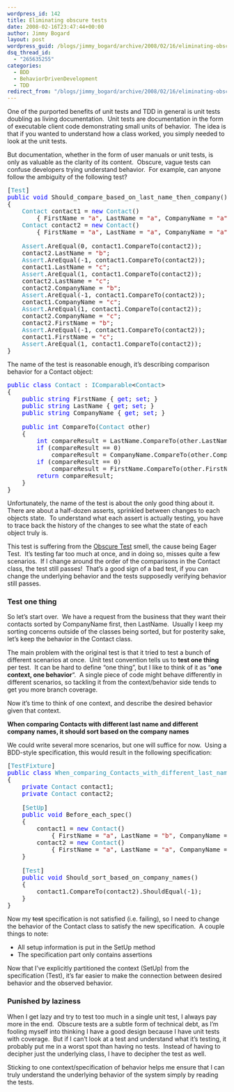 ```yaml
---
wordpress_id: 142
title: Eliminating obscure tests
date: 2008-02-16T23:47:44+00:00
author: Jimmy Bogard
layout: post
wordpress_guid: /blogs/jimmy_bogard/archive/2008/02/16/eliminating-obscure-tests.aspx
dsq_thread_id:
  - "265635255"
categories:
  - BDD
  - BehaviorDrivenDevelopment
  - TDD
redirect_from: "/blogs/jimmy_bogard/archive/2008/02/16/eliminating-obscure-tests.aspx/"
---
```

One of the purported benefits of unit tests and TDD in general is unit tests doubling as living documentation.&nbsp; Unit tests are documentation in the form of executable client code demonstrating small units of behavior.&nbsp; The idea is that if you wanted to understand how a class worked, you simply needed to look at the unit tests.

But documentation, whether in the form of user manuals or unit tests, is only as valuable as the clarity of its content.&nbsp; Obscure, vague tests can confuse developers trying understand behavior.&nbsp; For example, can anyone follow the ambiguity of the following test?

<pre>[<span style="color: #2b91af">Test</span>]
<span style="color: blue">public void </span>Should_compare_based_on_last_name_then_company()
{
    <span style="color: #2b91af">Contact </span>contact1 = <span style="color: blue">new </span><span style="color: #2b91af">Contact</span>() 
        { FirstName = <span style="color: #a31515">"a"</span>, LastName = <span style="color: #a31515">"a"</span>, CompanyName = <span style="color: #a31515">"a" </span>};
    <span style="color: #2b91af">Contact </span>contact2 = <span style="color: blue">new </span><span style="color: #2b91af">Contact</span>() 
        { FirstName = <span style="color: #a31515">"a"</span>, LastName = <span style="color: #a31515">"a"</span>, CompanyName = <span style="color: #a31515">"a" </span>};

    <span style="color: #2b91af">Assert</span>.AreEqual(0, contact1.CompareTo(contact2));
    contact2.LastName = <span style="color: #a31515">"b"</span>;
    <span style="color: #2b91af">Assert</span>.AreEqual(-1, contact1.CompareTo(contact2));
    contact1.LastName = <span style="color: #a31515">"c"</span>;
    <span style="color: #2b91af">Assert</span>.AreEqual(1, contact1.CompareTo(contact2));
    contact2.LastName = <span style="color: #a31515">"c"</span>;
    contact2.CompanyName = <span style="color: #a31515">"b"</span>;
    <span style="color: #2b91af">Assert</span>.AreEqual(-1, contact1.CompareTo(contact2));
    contact1.CompanyName = <span style="color: #a31515">"c"</span>;
    <span style="color: #2b91af">Assert</span>.AreEqual(1, contact1.CompareTo(contact2));
    contact2.CompanyName = <span style="color: #a31515">"c"</span>;
    contact2.FirstName = <span style="color: #a31515">"b"</span>;
    <span style="color: #2b91af">Assert</span>.AreEqual(-1, contact1.CompareTo(contact2));
    contact1.FirstName = <span style="color: #a31515">"c"</span>;
    <span style="color: #2b91af">Assert</span>.AreEqual(1, contact1.CompareTo(contact2));
}
</pre>

[](http://11011.net/software/vspaste)

The name of the test is reasonable enough, it&#8217;s describing comparison behavior for a Contact object:

<pre><span style="color: blue">public class </span><span style="color: #2b91af">Contact </span>: <span style="color: #2b91af">IComparable</span>&lt;<span style="color: #2b91af">Contact</span>&gt;
{
    <span style="color: blue">public string </span>FirstName { <span style="color: blue">get</span>; <span style="color: blue">set</span>; }
    <span style="color: blue">public string </span>LastName { <span style="color: blue">get</span>; <span style="color: blue">set</span>; }
    <span style="color: blue">public string </span>CompanyName { <span style="color: blue">get</span>; <span style="color: blue">set</span>; }

    <span style="color: blue">public int </span>CompareTo(<span style="color: #2b91af">Contact </span>other)
    {
        <span style="color: blue">int </span>compareResult = LastName.CompareTo(other.LastName);
        <span style="color: blue">if </span>(compareResult == 0)
            compareResult = CompanyName.CompareTo(other.CompanyName);
        <span style="color: blue">if </span>(compareResult == 0)
            compareResult = FirstName.CompareTo(other.FirstName);
        <span style="color: blue">return </span>compareResult;
    }
}
</pre>

[](http://11011.net/software/vspaste)

Unfortunately, the name of the test is about the only good thing about it.&nbsp; There are about a half-dozen asserts, sprinkled between changes to each objects state.&nbsp; To understand what each assert is actually testing, you have to trace back the history of the changes to see what the state of each object truly is.

This test is suffering from the [Obscure Test](http://xunitpatterns.com/Obscure%20Test.html) smell, the cause being Eager Test.&nbsp; It&#8217;s testing far too much at once, and in doing so, misses quite a few scenarios.&nbsp; If I change around the order of the comparisons in the Contact class, the test still passes!&nbsp; That&#8217;s a good sign of a bad test, if you can change the underlying behavior and the tests supposedly verifying behavior still passes.

### Test one thing

So let&#8217;s start over.&nbsp; We have a request from the business that they want their contacts sorted by CompanyName first, then LastName.&nbsp; Usually I keep my sorting concerns outside of the classes being sorted, but for posterity sake, let&#8217;s keep the behavior in the Contact class.

The main problem with the original test is that it tried to test a bunch of different scenarios at once.&nbsp; Unit test convention tells us to **test one thing** per test.&nbsp; It can be hard to define &#8220;one thing&#8221;, but I like to think of it as &#8220;**one context, one behavior**&#8220;.&nbsp; A single piece of code might behave differently in different scenarios, so tackling it from the context/behavior side tends to get you more branch coverage.

Now it&#8217;s time to think of one context, and describe the desired behavior given that context.

**When comparing Contacts with different last name and different company names, it should sort based on the company names**

We could write several more scenarios, but one will suffice for now.&nbsp; Using a BDD-style specification, this would result in the following specification:

<pre>[<span style="color: #2b91af">TestFixture</span>]
<span style="color: blue">public class </span><span style="color: #2b91af">When_comparing_Contacts_with_different_last_names_and_different_company_names
</span>{
    <span style="color: blue">private </span><span style="color: #2b91af">Contact </span>contact1;
    <span style="color: blue">private </span><span style="color: #2b91af">Contact </span>contact2;

    [<span style="color: #2b91af">SetUp</span>]
    <span style="color: blue">public void </span>Before_each_spec()
    {
        contact1 = <span style="color: blue">new </span><span style="color: #2b91af">Contact</span>() 
            { FirstName = <span style="color: #a31515">"a"</span>, LastName = <span style="color: #a31515">"b"</span>, CompanyName = <span style="color: #a31515">"a" </span>};
        contact2 = <span style="color: blue">new </span><span style="color: #2b91af">Contact</span>() 
            { FirstName = <span style="color: #a31515">"a"</span>, LastName = <span style="color: #a31515">"a"</span>, CompanyName = <span style="color: #a31515">"b" </span>};
    }

    [<span style="color: #2b91af">Test</span>]
    <span style="color: blue">public void </span>Should_sort_based_on_company_names()
    {
        contact1.CompareTo(contact2).ShouldEqual(-1);
    }
}
</pre>

[](http://11011.net/software/vspaste)

Now my <strike>test</strike> specification is not satisfied (i.e. failing), so I need to change the behavior of the Contact class to satisfy the new specification.&nbsp; A couple things to note:

  * All setup information is put in the SetUp method
  * The specification part only contains assertions

Now that I&#8217;ve explicitly partitioned the context (SetUp) from the specification (Test), it&#8217;s far easier to make the connection between desired behavior and the observed behavior.

### Punished by laziness

When I get lazy and try to test too much in a single unit test, I always pay more in the end.&nbsp; Obscure tests are a subtle form of technical debt, as I&#8217;m fooling myself into thinking I have a good design because I have unit tests with coverage.&nbsp; But if I can&#8217;t look at a test and understand what it&#8217;s testing, it probably put me in a worst spot than having no tests.&nbsp; Instead of having to decipher just the underlying class, I have to decipher the test as well.

Sticking to one context/specification of behavior helps me ensure that I can truly understand the underlying behavior of the system simply by reading the tests.